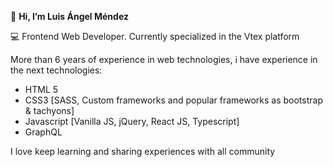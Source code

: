 👋 **Hi, I’m Luis Ángel Méndez**

💻 Frontend Web Developer. Currently specialized in the Vtex platform

More than 6 years of experience in web technologies, i have experience in the next technologies:

- HTML 5
- CSS3 [SASS, Custom frameworks and popular frameworks as bootstrap & tachyons]
- Javascript [Vanilla JS, jQuery, React JS, Typescript]
- GraphQL


I love keep learning and sharing experiences with all community




